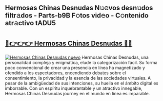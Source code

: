 ## Hermosas Chinas Desnudas N𝚞𝚎vos desn𝚞dos filtr𝚊dos - Parts-b9B F𝚘tos vid𝚎o - C𝚘ntenido atr𝚊ctivo tADU5

# <h2><a href="http://mb8d6le.tromn.icu/?c=Hermosas+Chinas+Desnudas">🔗👉👉👉 Hermosas Chinas Desnudas 🔗🔗</a></h2>

[![Hermosas Chinas Desnudas nuevo](https://i.imgur.com/pEAQMta.gif)](http://mb8d6le.tromn.icu/?c=Hermosas+Chinas+Desnudas)
Hermosas Chinas Desnudas, una personalidad compleja y enigmática, elude la categorización fácil. Su forma poco convencional de crear una presencia en línea ha magnetizado y ofendido a los espectadores, encendiendo debates sobre el consentimiento, la privacidad y la esencia de las sociedades virtuales. A pesar de la ambigüedad de sus intenciones, su huella en el ámbito digital es imborrable. Con un espíritu inquebrantable y un atractivo innegable, Hermosas Chinas Desnudas journey en el mundo en línea es imparable.
